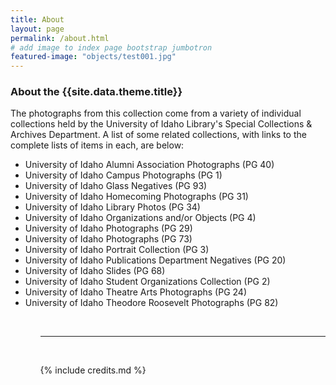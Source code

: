 ```yaml
---
title: About
layout: page
permalink: /about.html
# add image to index page bootstrap jumbotron
featured-image: "objects/test001.jpg"
---
```

<h3>About the {{site.data.theme.title}}</h3>
<p>The photographs from this collection come from a variety of individual collections held by the University of Idaho Library's Special Collections & Archives Department. A list of some related collections, with links to the complete lists of items in each, are below:</p>

<ul>
<li>University of Idaho Alumni Association Photographs (PG 40)</li>
<li>University of Idaho Campus Photographs (PG 1)</li>
<li>University of Idaho Glass Negatives (PG 93)</li>
<li>University of Idaho Homecoming Photographs (PG 31)</li>
<li>University of Idaho Library Photos (PG 34)</li>
<li>University of Idaho Organizations and/or Objects (PG 4)</li>
<li>University of Idaho Photographs (PG 29)</li>
<li>University of Idaho Photographs (PG 73)</li>
<li>University of Idaho Portrait Collection (PG 3)</li>
<li>University of Idaho Publications Department Negatives (PG 20)</li>
<li>University of Idaho Slides (PG 68)</li>
<li>University of Idaho Student Organizations Collection (PG 2)</li>
<li>University of Idaho Theatre Arts Photographs (PG 24)</li>
<li>University of Idaho Theodore Roosevelt Photographs (PG 82)</li>
<ul>

<br>
<hr>
<br>

{% include credits.md %}
